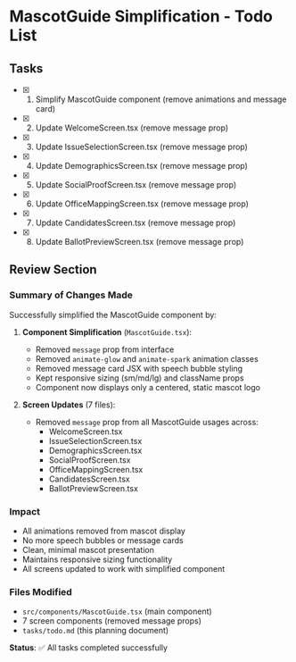# MascotGuide Simplification - Todo List

## Tasks

- [x] 1. Simplify MascotGuide component (remove animations and message card)
- [x] 2. Update WelcomeScreen.tsx (remove message prop)
- [x] 3. Update IssueSelectionScreen.tsx (remove message prop)
- [x] 4. Update DemographicsScreen.tsx (remove message prop)
- [x] 5. Update SocialProofScreen.tsx (remove message prop)
- [x] 6. Update OfficeMappingScreen.tsx (remove message prop)
- [x] 7. Update CandidatesScreen.tsx (remove message prop)
- [x] 8. Update BallotPreviewScreen.tsx (remove message prop)

## Review Section

### Summary of Changes Made
Successfully simplified the MascotGuide component by:

1. **Component Simplification** (`MascotGuide.tsx`):
   - Removed `message` prop from interface
   - Removed `animate-glow` and `animate-spark` animation classes 
   - Removed message card JSX with speech bubble styling
   - Kept responsive sizing (sm/md/lg) and className props
   - Component now displays only a centered, static mascot logo

2. **Screen Updates** (7 files):
   - Removed `message` prop from all MascotGuide usages across:
     - WelcomeScreen.tsx
     - IssueSelectionScreen.tsx
     - DemographicsScreen.tsx
     - SocialProofScreen.tsx
     - OfficeMappingScreen.tsx
     - CandidatesScreen.tsx
     - BallotPreviewScreen.tsx

### Impact
- All animations removed from mascot display
- No more speech bubbles or message cards
- Clean, minimal mascot presentation
- Maintains responsive sizing functionality
- All screens updated to work with simplified component

### Files Modified
- `src/components/MascotGuide.tsx` (main component)
- 7 screen components (removed message props)
- `tasks/todo.md` (this planning document)

**Status**: ✅ All tasks completed successfully